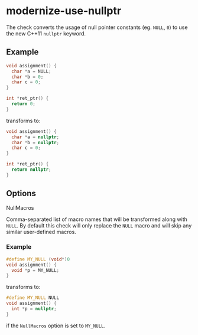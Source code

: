 # modernize-use-nullptr

The check converts the usage of null pointer constants (eg. `NULL`, `0`)
to use the new C++11 `nullptr` keyword.

## Example

``` c++
void assignment() {
  char *a = NULL;
  char *b = 0;
  char c = 0;
}

int *ret_ptr() {
  return 0;
}
```

transforms to:

``` c++
void assignment() {
  char *a = nullptr;
  char *b = nullptr;
  char c = 0;
}

int *ret_ptr() {
  return nullptr;
}
```

## Options

<div class="option">

NullMacros

Comma-separated list of macro names that will be transformed along with
`NULL`. By default this check will only replace the `NULL` macro and
will skip any similar user-defined macros.

</div>

### Example

``` c++
#define MY_NULL (void*)0
void assignment() {
  void *p = MY_NULL;
}
```

transforms to:

``` c++
#define MY_NULL NULL
void assignment() {
  int *p = nullptr;
}
```

if the `NullMacros` option is set to `MY_NULL`.
